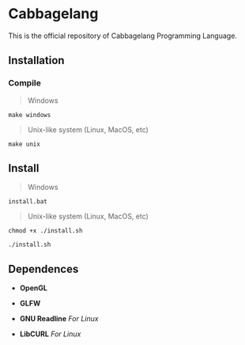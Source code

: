 # Cabbagelang
This is the official repository of Cabbagelang Programming Language.

## Installation

### Compile

> Windows

`make windows`

> Unix-like system (Linux, MacOS, etc)

`make unix`

## Install

> Windows

`install.bat`

> Unix-like system (Linux, MacOS, etc)

`chmod +x ./install.sh`

`./install.sh`

## Dependences

- **OpenGL**

- **GLFW**

- **GNU Readline** *For Linux*

- **LibCURL** *For Linux*